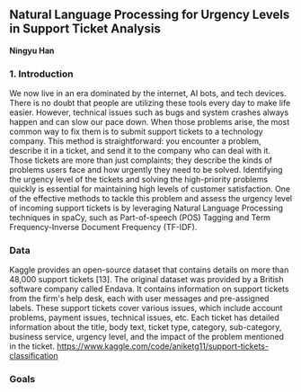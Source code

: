 ## Natural Language Processing for Urgency Levels in Support Ticket Analysis
**Ningyu Han**

### 1. Introduction
We now live in an era dominated by the internet, AI bots, and tech devices. There is no doubt that people are utilizing these tools every day to make life easier. However, technical issues such as bugs and system crashes always happen and can slow our pace down. When those problems arise, the most common way to fix them is to submit support tickets to a technology company. This method is straightforward: you encounter a problem, describe it in a ticket, and send it to the company who can deal with it. Those tickets are more than just complaints; they describe the kinds of problems users face and how urgently they need to be solved. Identifying the urgency level of the tickets and solving the high-priority problems quickly is essential for maintaining high levels of customer satisfaction. One of the effective methods to tackle this problem and assess the urgency level of incoming support tickets is by leveraging Natural Language Processing techniques in spaCy, such as Part-of-speech (POS) Tagging and Term Frequency-Inverse Document Frequency (TF-IDF).

### Data
Kaggle provides an open-source dataset that contains details on more than 48,000 support tickets [13]. The original dataset was provided by a British software company called Endava. It contains information on support tickets from the firm's help desk, each with user messages and pre-assigned labels. These support tickets cover various issues, which include account problems, payment issues, technical issues, etc. Each ticket has detailed information about the title, body text, ticket type, category, sub-category, business service, urgency level, and the impact of the problem mentioned in the ticket.
https://www.kaggle.com/code/aniketg11/support-tickets-classification

### Goals

